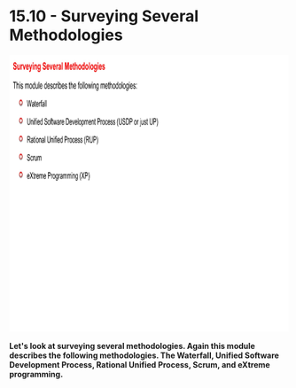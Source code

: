 # 15.10 - Surveying Several Methodologies

<img src="/images/15_10_01.jpg" width="800" height="500">

**Let's look at surveying several methodologies. Again this module describes the following methodologies. The Waterfall, Unified Software Development Process, Rational Unified Process, Scrum, and eXtreme programming.**